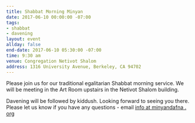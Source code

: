 ```yaml
---
title: Shabbat Morning Minyan
date: 2017-06-10 00:00:00 -07:00
tags:
- shabbat
- davening
layout: event
allday: false
end-date: 2017-06-10 05:30:00 -07:00
time: 9:30 am
venue: Congregation Netivot Shalom
address: 1316 University Avenue, Berkeley, CA 94702
---
```


Please join us for our traditional egalitarian Shabbat morning service. We will be meeting in the Art Room upstairs in the Netivot Shalom building.

Davening will be followed by kiddush. Looking forward to seeing you there. Please let us know if you have any questions - email [info at minyandafna . org](mailto:info@minyandafna.org)